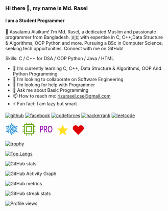 ### Hi there 👋, my name is Md. Rasel
#### I am a Student Programmer 
🌟 Assalamu Alaikum! I'm Md. Rasel, a dedicated Muslim and passionate programmer from Bangladesh. 🇧🇩 with expertise in C, C++,Data Structure & Algorithms, OOP Python and more. Pursuing a BSc in Computer Science, seeking tech opportunities. Connect with me on GitHub!


Skills: C / C++ for DSA  / OOP Python / Java / HTML 

- 🌱 I’m currently learning C, C++, Data Structure & Algorithms, OOP And Python Programming  
- 👯 I’m looking to collaborate on Software Engineering 
- 🤔 I’m looking for help with Programmer 
- 💬 Ask me about Basic Programming  
- 📫 How to reach me: rizurasel.cse@gmail.com 
- ⚡ Fun fact: I am lazy but smart 


[<img src='https://cdn.jsdelivr.net/npm/simple-icons@3.0.1/icons/github.svg' alt='github' height='40'>](https://github.com/https://github.com/Rasel006)  [<img src='https://cdn.jsdelivr.net/npm/simple-icons@3.0.1/icons/facebook.svg' alt='facebook' height='40'>](https://www.facebook.com/https://www.facebook.com/iam.russellafrizu/)  [<img src='https://cdn.jsdelivr.net/npm/simple-icons@3.0.1/icons/codeforces.svg' alt='codeforces' height='40'>](https://codeforces.com/profile/rizurasel_06)  [<img src='https://cdn.jsdelivr.net/npm/simple-icons@3.0.1/icons/hackerrank.svg' alt='hackerrank' height='40'>](https://www.hackerrank.com/rizurasel_cse?hr_r=1)  [<img src='https://cdn.jsdelivr.net/npm/simple-icons@3.0.1/icons/leetcode.svg' alt='leetcode' height='40'>](https://leetcode.com/rizurasel67/)  

<a href='https://archiveprogram.github.com/'><img src='https://raw.githubusercontent.com/acervenky/animated-github-badges/master/assets/acbadge.gif' width='40' height='40'></a> <a href='https://docs.github.com/en/developers'><img src='https://raw.githubusercontent.com/acervenky/animated-github-badges/master/assets/devbadge.gif' width='40' height='40'></a> <a href='https://github.com/pricing'><img src='https://raw.githubusercontent.com/acervenky/animated-github-badges/master/assets/pro.gif' width='40' height='40'></a> <a href='https://stars.github.com/'><img src='https://raw.githubusercontent.com/acervenky/animated-github-badges/master/assets/starbadge.gif' width='35' height='35'></a> <a href='https://docs.github.com/en/github/supporting-the-open-source-community-with-github-sponsors'><img src='https://raw.githubusercontent.com/acervenky/animated-github-badges/master/assets/sponsorbadge.gif' width='35' height='35'></a> 

[![trophy](https://github-profile-trophy.vercel.app/?username=https://github.com/Rasel006)](https://github.com/ryo-ma/github-profile-trophy)

[![Top Langs](https://github-readme-stats.vercel.app/api/top-langs/?username=https://github.com/Rasel006)](https://github.com/anuraghazra/github-readme-stats)

![GitHub stats](https://github-readme-stats.vercel.app/api?username=https://github.com/Rasel006&show_icons=true&count_private=true)  

![GitHub Activity Graph](https://activity-graph.herokuapp.com/graph?username=https://github.com/Rasel006)  

![GitHub metrics](https://metrics.lecoq.io/https://github.com/Rasel006)  

![GitHub streak stats](https://streak-stats.demolab.com/?user=https://github.com/Rasel006)  

![Profile views](https://gpvc.arturio.dev/https://github.com/Rasel006)  
